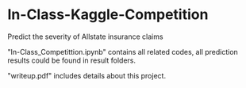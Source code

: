 # In-Class-Kaggle-Competition
Predict the severity of Allstate insurance claims 

"In-Class_Competittion.ipynb" contains all related codes, all prediction results could be found in result folders.

"writeup.pdf" includes details about this project.

